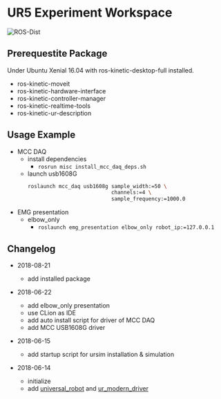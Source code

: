 UR5 Experiment Workspace
========================

![ROS-Dist](https://img.shields.io/badge/ROS-Kinetic-green.svg)

Prerequestite Package
-------------------------
Under Ubuntu Xenial 16.04 with ros-kinetic-desktop-full installed.
+ ros-kinetic-moveit
+ ros-kinetic-hardware-interface
+ ros-kinetic-controller-manager
+ ros-kinetic-realtime-tools
+ ros-kinetic-ur-description

Usage Example
-------------
+ MCC DAQ
    - install dependencies
        * `rosrun misc install_mcc_daq_deps.sh`
    - launch usb1608G
        ~~~bash
        roslaunch mcc_daq usb1608g sample_width:=50 \
                                   channels:=4 \
                                   sample_frequency:=1000.0
        ~~~
+ EMG presentation
    - elbow_only
        * `roslaunch emg_presentation elbow_only robot_ip:=127.0.0.1`

Changelog
---------
+ 2018-08-21
    - add installed package

+ 2018-06-22
    - add elbow_only presentation
    - use CLion as IDE
    - add auto install script for driver of MCC DAQ
    - add MCC USB1608G driver
    
+ 2018-06-15
    - add startup script for ursim installation & simulation

+ 2018-06-14
    - initialize
    - add [universal_robot](https://github.com/ros-industrial/universal_robot) and [ur_modern_driver](https://github.com/P4SSER8Y/ur_modern_driver)

